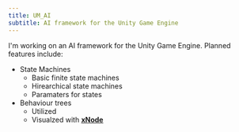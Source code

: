 ```yaml
---
title: UM_AI
subtitle: AI framework for the Unity Game Engine
---
```


I'm working on an AI framework for the Unity Game Engine. Planned features include:

- State Machines
	- Basic finite state machines
	- Hirearchical state machines
	- Paramaters for states
- Behaviour trees
	- Utilized
	- Visualzed with __[xNode](https://github.com/Siccity/xNode)__

